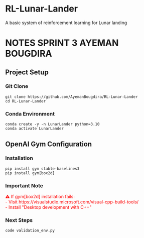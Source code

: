 # RL-Lunar-Lander
A basic system of reinforcement learning for Lunar landing

<!DOCTYPE html>
<html>
<body>
<h1>NOTES SPRINT 3 AYEMAN BOUGDIRA</h1>
<h2>Project Setup</h2>
<h3>Git Clone</h3>
<pre><code>git clone https://github.com/AyemanBougdira/RL-Lunar-Lander
cd RL-Lunar-Lander</code></pre>
<h3>Conda Environment</h3>
<pre><code>conda create -y -n LunarLander python=3.10
conda activate LunarLander</code></pre>
<h2>OpenAI Gym Configuration</h2>
<h3>Installation</h3>
<pre><code>pip install gym stable-baselines3
pip install gym[box2d]</code></pre>
<h3>Important Note</h3>
<p style="color:red;">⚠️ If gym[box2d] installation fails:
<br>- Visit https://visualstudio.microsoft.com/visual-cpp-build-tools/
<br>- Install "Desktop development with C++"</p>
<h3>Next Steps</h3>
<pre><code>code validation_env.py</code></pre>
</body>
</html>